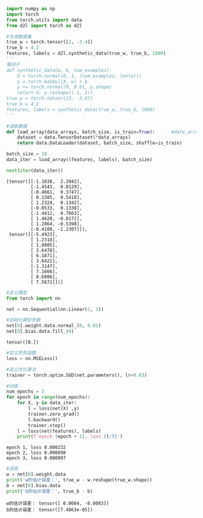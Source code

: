 ```python
import numpy as np
import torch
from torch.utils import data
from d2l import torch as d2l
```


```python
#生成数据集
true_w = torch.tensor([2, -3.4]) 
true_b = 4.2 
features, labels = d2l.synthetic_data(true_w, true_b, 1000)
'''
等同于
def synthetic_data(w, b, num_examples):
    X = torch.normal(0, 1, (num_examples, len(w)))
    y = torch.matmul(X, w) + b
    y += torch.normal(0, 0.01, y.shape)
    return X, y.reshape((-1, 1))
true_w = torch.tensor([2, -3.4])
true_b = 4.2
features, labels = synthetic_data(true_w, true_b, 1000)
'''
```


```python
#读取数据
def load_array(data_arrays, batch_size, is_train=True):      #data_arrays由张量组成的元组，包含了输入数据和标签数据
    dataset = data.TensorDataset(*data_arrays)
    return data.DataLoader(dataset, batch_size, shuffle=is_train)
```


```python
batch_size = 10
data_iter = load_array((features, labels), batch_size)
```


```python
next(iter(data_iter))
```




    [tensor([[-1.1038,  2.2042],
             [-1.4543,  0.0129],
             [-0.4661,  0.3747],
             [ 0.1385,  0.5418],
             [ 1.2324,  0.1342],
             [-0.0533,  0.1338],
             [-1.4412,  0.7663],
             [ 1.4620, -0.0172],
             [ 1.2864, -0.5398],
             [-0.4108, -1.2307]]),
     tensor([[-5.4923],
             [ 1.2318],
             [ 1.9805],
             [ 2.6478],
             [ 6.1871],
             [ 3.6422],
             [-1.3147],
             [ 7.1666],
             [ 8.6086],
             [ 7.5672]])]




```python
#定义模型
from torch import nn
```


```python
net = nn.Sequential(nn.Linear(2, 1))
```


```python
#初始化模型参数
net[0].weight.data.normal_(0, 0.01)
net[0].bias.data.fill_(0)
```




    tensor([0.])




```python
#定义损失函数
loss = nn.MSELoss()
```


```python
#定义优化算法
trainer = torch.optim.SGD(net.parameters(), lr=0.03)
```


```python
#训练
num_epochs = 3
for epoch in range(num_epochs):
    for X, y in data_iter:
        l = loss(net(X) ,y)
        trainer.zero_grad()
        l.backward()
        trainer.step()
    l = loss(net(features), labels)
    print(f'epoch {epoch + 1}, loss {l:f}')
```

    epoch 1, loss 0.000232
    epoch 2, loss 0.000098
    epoch 3, loss 0.000097
    


```python
#误差
w = net[0].weight.data
print('w的估计误差：', true_w - w.reshape(true_w.shape))
b = net[0].bias.data
print('b的估计误差：', true_b - b)
```

    w的估计误差： tensor([ 0.0004, -0.0003])
    b的估计误差： tensor([7.4863e-05])
    


```python

```


```python

```
